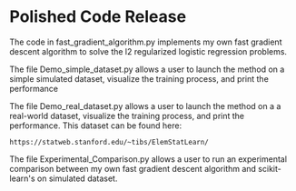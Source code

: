 # Polished Code Release
The code in fast_gradient_algorithm.py implements my own fast gradient descent algorithm to solve the l2 regularized logistic regression problems.

The file Demo_simple_dataset.py allows a user to launch the method on a simple simulated dataset, visualize the training process, and print the performance

The file Demo_real_dataset.py allows a user to launch the method on a a real-world dataset, visualize the training process, and print the performance.
This dataset can be found here:
```
https://statweb.stanford.edu/~tibs/ElemStatLearn/
```
The file Experimental_Comparison.py allows a user to run an experimental comparison between my own fast gradient descent algorithm and scikit-learn's on simulated dataset.
